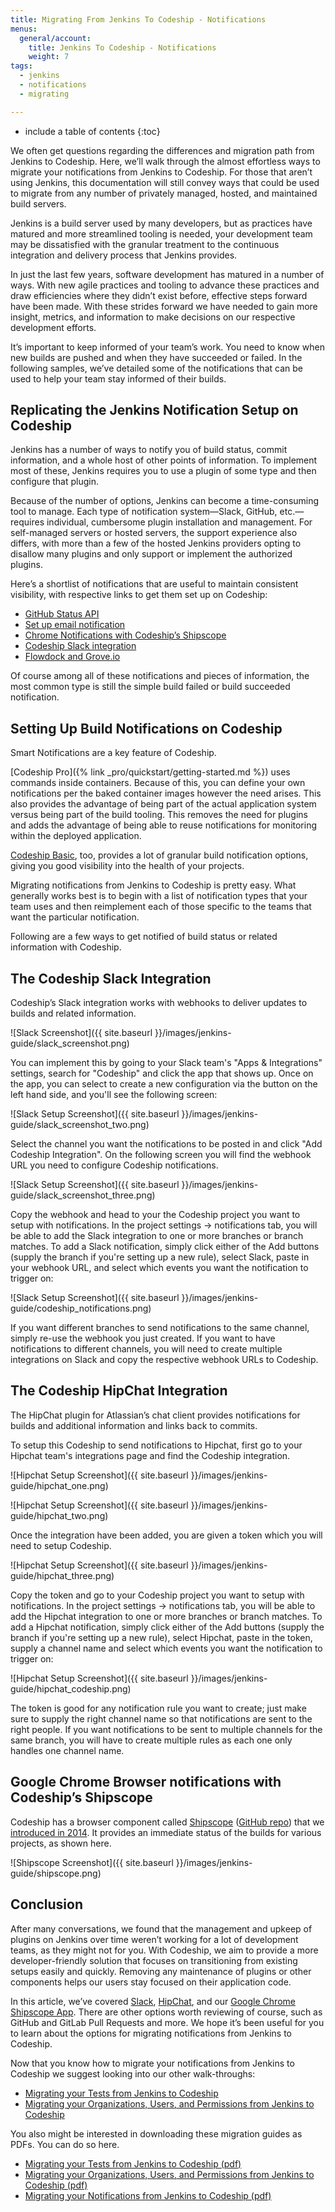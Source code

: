 ```yaml
---
title: Migrating From Jenkins To Codeship - Notifications
menus:
  general/account:
    title: Jenkins To Codeship - Notifications
    weight: 7
tags:
  - jenkins
  - notifications
  - migrating

---
```


* include a table of contents
{:toc}

We often get questions regarding the differences and migration path from Jenkins to Codeship. Here, we’ll walk through the almost effortless ways to migrate your notifications from Jenkins to Codeship. For those that aren’t using Jenkins, this documentation will still convey ways that could be used to migrate from any number of privately managed, hosted, and maintained build servers.

Jenkins is a build server used by many developers, but as practices have matured and more streamlined tooling is needed, your development team may be dissatisfied with the granular treatment to the continuous integration and delivery process that Jenkins provides.

In just the last few years, software development has matured in a number of ways. With new agile practices and tooling to advance these practices and draw efficiencies where they didn’t exist before, effective steps forward have been made. With these strides forward we have needed to gain more insight, metrics, and information to make decisions on our respective development efforts.

It’s important to keep informed of your team’s work. You need to know when new builds are pushed and when they have succeeded or failed. In the following samples, we’ve detailed some of the notifications that can be used to help your team stay informed of their builds.

## Replicating the Jenkins Notification Setup on Codeship

Jenkins has a number of ways to notify you of build status, commit information, and a whole host of other points of information. To implement most of these, Jenkins requires you to use a plugin of some type and then configure that plugin.

Because of the number of options, Jenkins can become a time-consuming tool to manage. Each type of notification system—Slack, GitHub, etc.—requires individual, cumbersome plugin installation and management. For self-managed servers or hosted servers, the support experience also differs, with more than a few of the hosted Jenkins providers opting to disallow many plugins and only support or implement the authorized plugins.

Here’s a shortlist of notifications that are useful to maintain consistent visibility, with respective links to get them set up on Codeship:

- [GitHub Status API](https://github.com/blog/1227-commit-status-api)
- [Set up email notification](https://codeship.com/user/edit)
- [Chrome Notifications with Codeship’s Shipscope](https://chrome.google.com/webstore/detail/shipscope/jdedmgopefelimgjceagffkeeiknclhh)
- [Codeship Slack integration](https://blog.codeship.com/codeship-slack/)
- [Flowdock and Grove.io](https://blog.codeship.com/grove-and-flowdock/)

Of course among all of these notifications and pieces of information, the most common type is still the simple build failed or build succeeded notification.

## Setting Up Build Notifications on Codeship

Smart Notifications are a key feature of Codeship.

[Codeship Pro]({% link _pro/quickstart/getting-started.md %}) uses commands inside containers. Because of this, you can define your own notifications per the baked container images however the need arises. This also provides the advantage of being part of the actual application system versus being part of the build tooling. This removes the need for plugins and adds the advantage of being able to reuse notifications for monitoring within the deployed application.

[Codeship Basic](https://codeship.com/features/basic), too, provides a lot of granular build notification options, giving you good visibility into the health of your projects.

Migrating notifications from Jenkins to Codeship is pretty easy. What generally works best is to begin with a list of notification types that your team uses and then reimplement each of those specific to the teams that want the particular notification.

Following are a few ways to get notified of build status or related information with Codeship.

## The Codeship Slack Integration

Codeship’s Slack integration works with webhooks to deliver updates to builds and related information.

![Slack Screenshot]({{ site.baseurl }}/images/jenkins-guide/slack_screenshot.png)

You can implement this by going to your Slack team's "Apps & Integrations" settings, search for "Codeship" and click the app that shows up.
Once on the app, you can select to create a new configuration via the button on the left hand side, and you'll see the following screen:

![Slack Setup Screenshot]({{ site.baseurl }}/images/jenkins-guide/slack_screenshot_two.png)

Select the channel you want the notifications to be posted in and click "Add Codeship Integration". On the following screen you will find the webhook URL you need to configure Codeship notifications.

![Slack Setup Screenshot]({{ site.baseurl }}/images/jenkins-guide/slack_screenshot_three.png)

Copy the webhook and head to your the Codeship project you want to setup with notifications. In the project settings -> notifications tab, you will be able to add the Slack integration to one or more branches or branch matches.
To add a Slack notification, simply click either of the Add buttons (supply the branch if you're setting up a new rule), select Slack, paste in your webhook URL, and select which events you want the notification to trigger on:

![Slack Setup Screenshot]({{ site.baseurl }}/images/jenkins-guide/codeship_notifications.png)

If you want different branches to send notifications to the same channel, simply re-use the webhook you just created. If you want to have notifications to different channels, you will need to create multiple integrations on Slack and copy the respective webhook URLs to Codeship.

## The Codeship HipChat Integration

The HipChat plugin for Atlassian’s chat client provides notifications for builds and additional information and links back to commits. 

To setup this Codeship to send notifications to Hipchat, first go to your Hipchat team's integrations page and find the Codeship integration.

![Hipchat Setup Screenshot]({{ site.baseurl }}/images/jenkins-guide/hipchat_one.png)

![Hipchat Setup Screenshot]({{ site.baseurl }}/images/jenkins-guide/hipchat_two.png)

Once the integration have been added, you are given a token which you will need to setup Codeship. 

![Hipchat Setup Screenshot]({{ site.baseurl }}/images/jenkins-guide/hipchat_three.png)

Copy the token and go to your Codeship project you want to setup with notifications. In the project settings -> notifications tab, you will be able to add the Hipchat integration to one or more branches or branch matches.
To add a Hipchat notification, simply click either of the Add buttons (supply the branch if you're setting up a new rule), select Hipchat, paste in the token, supply a channel name and select which events you want the notification to trigger on:

![Hipchat Setup Screenshot]({{ site.baseurl }}/images/jenkins-guide/hipchat_codeship.png)

The token is good for any notification rule you want to create; just make sure to supply the right channel name so that notifications are sent to the right people. If you want notifications to be sent to multiple channels for the same branch, you will have to create multiple rules as each one only handles one channel name.

## Google Chrome Browser notifications with Codeship’s Shipscope

Codeship has a browser component called [Shipscope](https://chrome.google.com/webstore/detail/shipscope/jdedmgopefelimgjceagffkeeiknclhh) ([GitHub repo](https://github.com/codeship/shipscope)) that we [introduced in 2014](https://blog.codeship.com/codeship-notifications-desktop-shipscope/). It provides an immediate status of the builds for various projects, as shown here.

![Shipscope Screenshot]({{ site.baseurl }}/images/jenkins-guide/shipscope.png)

## Conclusion

After many conversations, we found that the management and upkeep of plugins on Jenkins over time weren’t working for a lot of development teams, as they might not for you. With Codeship, we aim to provide a more developer-friendly solution that focuses on transitioning from existing setups easily and quickly. Removing any maintenance of plugins or other components helps our users stay focused on their application code.

In this article, we’ve covered [Slack](https://slack.com), [HipChat](http://hipchat.com), and our [Google Chrome Shipscope App](https://github.com/codeship/shipscope). There are other options worth reviewing of course, such as GitHub and GitLab Pull Requests and more.  We hope it’s been useful for you to learn about the options for migrating notifications from Jenkins to Codeship.

Now that you know how to migrate your notifications from Jenkins to Codeship we suggest looking into our other walk-throughs:

- [Migrating your Tests from Jenkins to Codeship](https://documentation.codeship.com/general/account/guides/migrating-from-jenkins-testing/)
- [Migrating your Organizations, Users, and Permissions from Jenkins to Codeship](https://documentation.codeship.com/general/account/guides/migrating-from-jenkins-organizations/)

You also might be interested in downloading these migration guides as PDFs. You can do so here.

- [Migrating your Tests from Jenkins to Codeship (pdf)](https://resources.codeship.com/hubfs/Codeship_Migrating_from_Jenkins_to_Codeship-Testing.pdf)
- [Migrating your Organizations, Users, and Permissions from Jenkins to Codeship (pdf)](https://resources.codeship.com/hubfs/Codeship_Migrating_from_Jenkins_to_Codeship-Organizations_Roles_and_Users.pdf)
- [Migrating your Notifications from Jenkins to Codeship (pdf)](https://resources.codeship.com/hubfs/Codeship_Migrating_from_Jenkins_to_Codeship-Testing.pdf)
